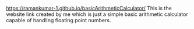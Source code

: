 https://ramankumar-1.github.io/basicArithmeticCalculator/ 
This is the website link created by me which is just a simple basic arithmetic calculator capable of handling floating point numbers.
